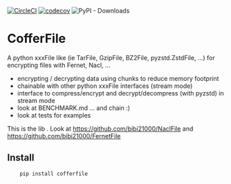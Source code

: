 [![CircleCI](https://dl.circleci.com/status-badge/img/gh/bibi21000/CofferFile/tree/main.svg?style=svg)](https://dl.circleci.com/status-badge/redirect/gh/bibi21000/CofferFile/tree/main)
[![codecov](https://codecov.io/gh/bibi21000/CofferFile/graph/badge.svg?token=4124GIOJAK)](https://codecov.io/gh/bibi21000/CofferFile)
![PyPI - Downloads](https://img.shields.io/pypi/dm/cofferfile)

# CofferFile

A python xxxFile like (ie TarFile, GzipFile, BZ2File, pyzstd.ZstdFile, ...)
for encrypting files with Fernet, Nacl, ...

 - encrypting / decrypting data using chunks to reduce memory footprint
 - chainable with other python xxxFile interfaces (stream mode)
 - interface to compress/encrypt and decrypt/decompress (with pyzstd) in stream mode
 - look at BENCHMARK.md ... and chain :)
 - look at tests for examples

This is the lib . Look at https://github.com/bibi21000/NaclFile and https://github.com/bibi21000/FernetFile

## Install

```
    pip install cofferfile
```


